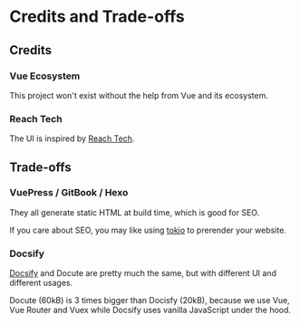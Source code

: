 # Credits and Trade-offs

## Credits

### Vue Ecosystem

This project won't exist without the help from Vue and its ecosystem.

### Reach Tech

The UI is inspired by [Reach Tech](https://reach.tech).

## Trade-offs

### VuePress / GitBook / Hexo

They all generate static HTML at build time, which is good for SEO. 

If you care about SEO, you may like using [tokio](https://github.com/egoist/tokio) to prerender your website.

### Docsify

[Docsify](https://docsify.js.org/#/) and Docute are pretty much the same, but with different UI and different usages.

Docute (60kB) is 3 times bigger than Docisfy (20kB), because we use Vue, Vue Router and Vuex while Docsify uses vanilla JavaScript under the hood.

